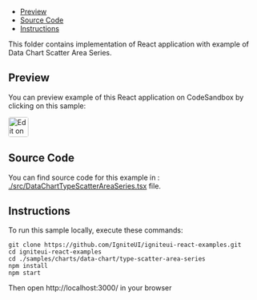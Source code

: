<!-- NOTE: do not change this file because it will be auto re-generated from template file: -->
<!-- https://github.com/IgniteUI/igniteui-react-examples/tree/master/templates/sample/ReadMe.md -->

<!-- ## Table of Contents -->
- [Preview](#Preview)
- [Source Code](#Source-Code)
- [Instructions](#Instructions)

This folder contains implementation of React application with example of Data Chart Scatter Area Series.
<!-- in the Data Chart component -->
<!-- [Data Chart](https://infragistics.com/Reactsite/components/data-chart.html) -->

## Preview

You can preview example of this React application on CodeSandbox by clicking on this sample:

<html lang="en" xmlns="http://www.w3.org/1999/xhtml">
    <body>
        <a target="_blank" href="https://codesandbox.io/s/github/IgniteUI/igniteui-react-examples/tree/master/samples/charts/data-chart/type-scatter-area-series?fontsize=14&hidenavigation=1&theme=dark&view=preview&file=/src/DataChartTypeScatterAreaSeries.tsx" rel="noopener noreferrer">
            <img height="40px" style="border-radius: 0.25rem" alt="Edit on CodeSandbox" src="https://static.infragistics.com/xplatform/images/sandbox/code.png"/>
        </a>
        <!-- <a target="_blank"
href="https://codesandbox.io/s/github/IgniteUI/igniteui-react-examples/tree/master/samples/maps/geo-map/binding-csv-points?fontsize=14&hidenavigation=1&theme=dark&view=preview">
            <img alt="Edit Sample" src="https://codesandbox.io/static/img/play-codesandbox.svg"/>
        </a> -->
        <!-- <a target="_blank" style="margin-left: 0.5rem"
href="https://codesandbox.io/embed/github/IgniteUI/igniteui-react-examples/tree/master/samples/charts/data-chart/type-scatter-area-series?fontsize=14&hidenavigation=1&theme=dark&view=preview&file=/src/DataChartTypeScatterAreaSeries.tsx">
            <img height="40px" style="border-radius: 5px" alt="View on CodeSandbox" src="https://static.infragistics.com/xplatform/images/sandbox/view.png"/>
        </a> -->
        <!-- <a target="_blank"
href="https://codesandbox.io/embed/github/IgniteUI/igniteui-react-examples/tree/master/samples/maps/geo-map/binding-csv-points?fontsize=14&hidenavigation=1&theme=dark&view=preview">
            <img alt="View on CodeSandbox" src="https://static.infragistics.com/xplatform/images/sandbox/view.png"/>
        </a>
https://codesandbox.io/embed/react-treemap-overview-rtb45
https://codesandbox.io/static/img/play-codesandbox.svg
https://codesandbox.io/embed/react-treemap-overview-rtb45?view=browser -->
    </body>
</html>

<!-- ## Sample Preview -->

<!-- <iframe
  src="https://codesandbox.io/embed/github/IgniteUI/igniteui-react-examples/tree/master/samples/charts/data-chart/type-scatter-area-series?fontsize=14&hidenavigation=1&theme=dark&view=preview&file=/src/DataChartTypeScatterAreaSeries.tsx"
  style="width:100%; height:400px; border:0; border-radius: 4px; overflow:hidden;"
  allow="accelerometer; ambient-light-sensor; camera; encrypted-media; geolocation; gyroscope; hid; microphone; midi; payment; usb; vr"
  sandbox="allow-forms allow-modals allow-popups allow-presentation allow-same-origin allow-scripts"
></iframe> -->

## Source Code

You can find source code for this example in :
[./src/DataChartTypeScatterAreaSeries.tsx](./src/DataChartTypeScatterAreaSeries.tsx) file.

<!-- The following section provides source code from:
`./src/DataChartTypeScatterAreaSeries.tsx` file: -->

<!-- ```tsx
// types of axis:
import { IgrNumericYAxis } from 'igniteui-react-charts';
import { IgrNumericXAxis } from 'igniteui-react-charts';
// elements of scatter series:
import { IgrScatterAreaSeries } from 'igniteui-react-charts';
import { IgrCustomPaletteColorScale } from 'igniteui-react-charts';
import { ColorScaleInterpolationMode } from 'igniteui-react-charts';
// data chart's modules:
import { IgrDataChart } from 'igniteui-react-charts';
import { IgrDataChartCoreModule } from 'igniteui-react-charts';
import { IgrDataChartScatterCoreModule } from 'igniteui-react-charts';
import { IgrDataChartScatterModule } from 'igniteui-react-charts';
import { IgrDataChartInteractivityModule } from 'igniteui-react-charts';
import * as React from 'react';
import { SampleScatterData } from './SampleScatterData';

IgrDataChartCoreModule.register();
IgrDataChartScatterCoreModule.register();
IgrDataChartScatterModule.register();
IgrDataChartInteractivityModule.register();

export default class DataChartTypeScatterAreaSeries extends React.Component<any, any> {
    public data: any[];
    public chart: IgrDataChart;
    public colorScale: IgrCustomPaletteColorScale;

    constructor(props: any) {
        super(props);

        this.onChartRef = this.onChartRef.bind(this);
        this.seriesScaleMinChanged = this.seriesScaleMinChanged.bind(this);
        this.seriesScaleMaxChanged = this.seriesScaleMaxChanged.bind(this);
        this.seriesScaleModeChanged = this.seriesScaleModeChanged.bind(this);

        this.data = SampleScatterData.create();
        this.state = {
            seriesScaleMax: 2,
            seriesScaleMin: -2,
            seriesScaleMode: "InterpolateHSV",
         }
    }

    public seriesScaleMinChanged = (e: any) => {
        const num: number = e.target.value.toString();
        this.colorScale.minimumValue = num;
        this.setState({seriesScaleMin: num});
    }

    public seriesScaleMaxChanged = (e: any) => {
        const num: number = e.target.value.toString();
        this.colorScale.maximumValue = num;
        this.setState({seriesScaleMax: num});
    }

    public seriesScaleModeChanged = (e: any) =>{
        const mode = e.target.value.toString();
        this.colorScale.interpolationMode = mode;
        this.setState({seriesScaleMode: mode});
    }

    public render() {
        return (
        <div className="igContainer">
            {/* <div className="igOptions">
                <span className="igOptions-label">Scale Mode: </span>
                <select value={this.state.seriesScaleMode}
                    onChange={this.seriesScaleModeChanged}>
                    <option>Select</option>
                    <option>InterpolateRGB</option>
                    <option>InterpolateHSV</option>
                </select>
                <label className="igOptions-label">Minimum: </label>
                <label className="igOptions-value" >
                    {this.state.seriesScaleMin}
                </label>
                <input className="igOptions-slider" type="range" min="-5" max="0" step="1"
                    value={this.state.seriesScaleMin}
                    onChange={this.seriesScaleMinChanged}/>

                <label className="igOptions-label">Maximum: </label>
                <label className="igOptions-value" >
                    {this.state.seriesScaleMax}
                </label>
                <input className="igOptions-slider" type="range" min="0" max="5" step="1"
                    value={this.state.seriesScaleMax}
                    onChange={this.seriesScaleMaxChanged}/>

            </div> */}
            <div className="igComponent" style={{height: "calc(100% - 35px)"}} >
                <IgrDataChart
                    ref={this.onChartRef}
                    isHorizontalZoomEnabled={true}
                    isVerticalZoomEnabled={true}
                    width="100%"
                    height="100%"
                    chartTitle="Magnetic Field Distribution"
                    gridMode="BeforeSeries"
                    dataSource={this.data} >
                    {/* primary axes: */}
                    <IgrNumericXAxis name="xAxis1" labelLocation="OutsideLeft"
                    minimumValue={-180} maximumValue={180} interval={30} title="Longitude" />
                    <IgrNumericYAxis name="yAxis1" labelLocation="OutsideBottom"
                    minimumValue={-90} maximumValue={90} interval={30}  title="Latitude"/>
                    {/* optional axes: */}
                    <IgrNumericXAxis name="xAxis2" labelLocation="OutsideTop"
                    minimumValue={-180} maximumValue={180} interval={30}  />
                    <IgrNumericYAxis name="yAxis2" labelLocation="OutsideRight"
                    minimumValue={-90} maximumValue={90} interval={30} title="Latitude"/>

                    <IgrScatterAreaSeries
                    name="series"
                    xAxisName="xAxis1"
                    yAxisName="yAxis1"
                    xMemberPath="X"
                    yMemberPath="Y"
                    colorMemberPath="Z"
                    showDefaultTooltip="true"/>
               </IgrDataChart>
            </div>
        </div>
        );
    }

    public onChartRef(chart: IgrDataChart) {
        this.chart = chart;

        this.colorScale = new IgrCustomPaletteColorScale({});
        this.colorScale.interpolationMode = ColorScaleInterpolationMode.InterpolateHSV;
        this.colorScale.minimumValue = -2;
        this.colorScale.maximumValue = 2;
        this.colorScale.palette = [
            "#8670CB", "#513E8C", "#003F5E",
            "#0C6B99", "#4AC4FF", "#B5CC2E",
            "#FFD034", "#FC8612", "#ED4840"
        ];
        const series = this.chart.actualSeries[0] as IgrScatterAreaSeries;
        series.colorScale = this.colorScale;
    }
}

``` -->

## Instructions
To run this sample locally, execute these commands:

```
git clone https://github.com/IgniteUI/igniteui-react-examples.git
cd igniteui-react-examples
cd ./samples/charts/data-chart/type-scatter-area-series
npm install
npm start

```

Then open http://localhost:3000/ in your browser

